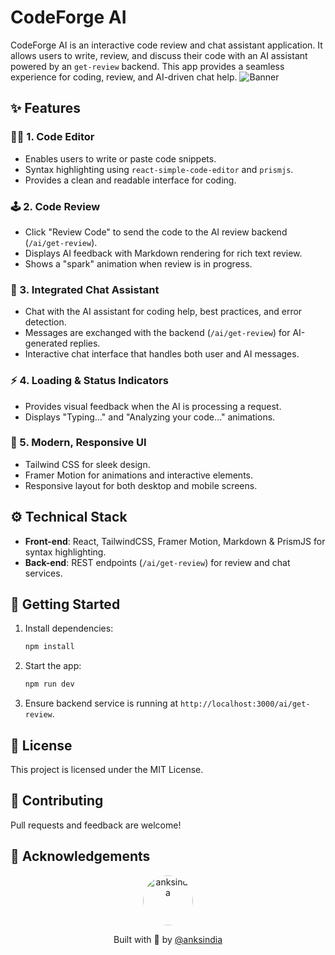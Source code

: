 # CodeForge AI



CodeForge AI is an interactive code review and chat assistant application. It allows users to write, review, and discuss their code with an AI assistant powered by an `get-review` backend. This app provides a seamless experience for coding, review, and AI-driven chat help.
![ Banner](/public/banner.png)

## ✨ Features

### 👨‍💻 1. **Code Editor**

* Enables users to write or paste code snippets.
* Syntax highlighting using `react-simple-code-editor` and `prismjs`.
* Provides a clean and readable interface for coding.

### 🕹️ 2. **Code Review**

* Click "Review Code" to send the code to the AI review backend (`/ai/get-review`).
* Displays AI feedback with Markdown rendering for rich text review.
* Shows a "spark" animation when review is in progress.

### 💬 3. **Integrated Chat Assistant**

* Chat with the AI assistant for coding help, best practices, and error detection.
* Messages are exchanged with the backend (`/ai/get-review`) for AI-generated replies.
* Interactive chat interface that handles both user and AI messages.

### ⚡️ 4. **Loading & Status Indicators**

* Provides visual feedback when the AI is processing a request.
* Displays "Typing…" and "Analyzing your code…" animations.

### 🎨 5. **Modern, Responsive UI**

* Tailwind CSS for sleek design.
* Framer Motion for animations and interactive elements.
* Responsive layout for both desktop and mobile screens.

## ⚙️ Technical Stack

* **Front-end**: React, TailwindCSS, Framer Motion, Markdown & PrismJS for syntax highlighting.
* **Back-end**: REST endpoints (`/ai/get-review`) for review and chat services.

## 🚀 Getting Started

1. Install dependencies:

   ```bash
   npm install
   ```
2. Start the app:

   ```bash
   npm run dev
   ```
3. Ensure backend service is running at `http://localhost:3000/ai/get-review`.

## 📄 License

This project is licensed under the MIT License.

## 👥 Contributing

Pull requests and feedback are welcome!

## 🙏 Acknowledgements

<p align="center"> <img src="https://avatars.githubusercontent.com/anksindia" alt="anksindia" width="80" height="80" style="border-radius: 50%;"/> </p> <p align="center"> Built with 💙 by <a href="https://github.com/anksindia" target="_blank">@anksindia</a> </p>
